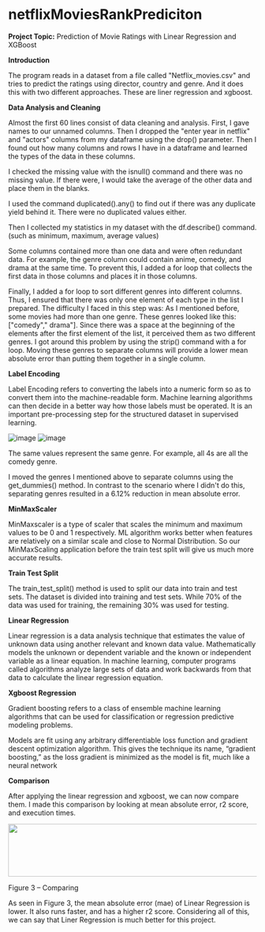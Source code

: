# netflixMoviesRankPrediciton

**Project Topic:** Prediction of Movie Ratings with Linear Regression
and XGBoost

**Introduction**

The program reads in a dataset from a file called "Netflix_movies.csv"
and tries to predict the ratings using director, country and genre. And
it does this with two different approaches. These are liner regression
and xgboost.

**Data Analysis and Cleaning**

Almost the first 60 lines consist of data cleaning and analysis. First,
I gave names to our unnamed columns. Then I dropped the "enter year in
netflix" and "actors" columns from my dataframe using the drop()
parameter. Then I found out how many columns and rows I have in a
dataframe and learned the types of the data in these columns.

I checked the missing value with the isnull() command and there was no
missing value. If there were, I would take the average of the other data
and place them in the blanks.

I used the command duplicated().any() to find out if there was any
duplicate yield behind it. There were no duplicated values either.

Then I collected my statistics in my dataset with the df.describe()
command. (such as minimum, maximum, average values)

Some columns contained more than one data and were often redundant data.
For example, the genre column could contain anime, comedy, and drama at
the same time. To prevent this, I added a for loop that collects the
first data in those columns and places it in those columns.

Finally, I added a for loop to sort different genres into different
columns. Thus, I ensured that there was only one element of each type in
the list I prepared. The difficulty I faced in this step was: As I
mentioned before, some movies had more than one genre. These genres
looked like this: \["comedy"," drama"\]. Since there was a space at the
beginning of the elements after the first element of the list, it
perceived them as two different genres. I got around this problem by
using the strip() command with a for loop. Moving these genres to
separate columns will provide a lower mean absolute error than putting
them together in a single column.

**Label Encoding**

Label Encoding refers to converting the labels into a numeric form so as
to convert them into the machine-readable form. Machine learning
algorithms can then decide in a better way how those labels must be
operated. It is an important pre-processing step for the structured
dataset in supervised learning.

![image](https://user-images.githubusercontent.com/57721481/216833990-d68308f6-cae5-4ecc-b834-013c1d2f2875.png) ![image](https://user-images.githubusercontent.com/57721481/216834004-25207ded-8ea3-4aa7-91bd-ebf2efcf84cf.png)


The same values represent the same genre. For example, all 4s are all
the comedy genre.

I moved the genres I mentioned above to separate columns using the
get_dummies() method. In contrast to the scenario where I didn't do
this, separating genres resulted in a 6.12% reduction in mean absolute
error.

**MinMaxScaler**

MinMaxscaler is a type of scaler that scales the minimum and maximum
values to be 0 and 1 respectively. ML algorithm works better when
features are relatively on a similar scale and close to Normal
Distribution. So our MinMaxScaling application before the train test
split will give us much more accurate results.

**Train Test Split**

The train_test_split() method is used to split our data into train and
test sets. The dataset is divided into training and test sets. While 70%
of the data was used for training, the remaining 30% was used for
testing.

**Linear Regression**

Linear regression is a data analysis technique that estimates the value
of unknown data using another relevant and known data value.
Mathematically models the unknown or dependent variable and the known or
independent variable as a linear equation. In machine learning, computer
programs called algorithms analyze large sets of data and work backwards
from that data to calculate the linear regression equation.

**Xgboost Regression**

Gradient boosting refers to a class of ensemble machine learning
algorithms that can be used for classification or regression predictive
modeling problems.

Models are fit using any arbitrary differentiable loss function and
gradient descent optimization algorithm. This gives the technique its
name, “gradient boosting,” as the loss gradient is minimized as the
model is fit, much like a neural network

**Comparison**

After applying the linear regression and xgboost, we can now compare
them. I made this comparison by looking at mean absolute error, r2
score, and execution times.

<img src="media/image3.png" style="width:6.26806in;height:1.11111in" />

Figure 3 – Comparing

As seen in Figure 3, the mean absolute error (mae) of Linear Regression
is lower. It also runs faster, and has a higher r2 score. Considering
all of this, we can say that Liner Regression is much better for this
project.
